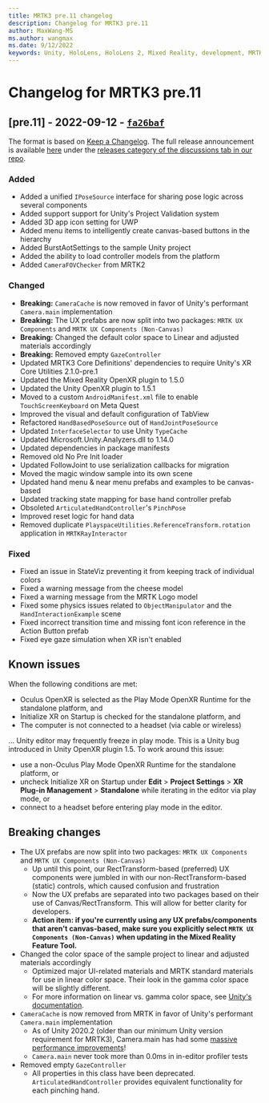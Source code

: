 ```yaml
---
title: MRTK3 pre.11 changelog
description: Changelog for MRTK3 pre.11
author: MaxWang-MS
ms.author: wangmax
ms.date: 9/12/2022
keywords: Unity, HoloLens, HoloLens 2, Mixed Reality, development, MRTK, MRTK3, MRTK3 preview, MRTK3 public preview, changelog, MRTK3 changelog
---
```


# Changelog for MRTK3 pre.11

## [pre.11] - 2022-09-12 - [`fa26baf`](https://github.com/MixedRealityToolkit/MixedRealityToolkit-Unity/commit/fa26baf)

The format is based on [Keep a Changelog](https://keepachangelog.com/en/1.0.0/). The full release announcement is available [here](https://github.com/microsoft/MixedRealityToolkit-Unity/discussions/11002) under the [releases category of the discussions tab in our repo](https://github.com/microsoft/MixedRealityToolkit-Unity/discussions/categories/releases).

### Added

- Added a unified `IPoseSource` interface for sharing pose logic across several components
- Added support support for Unity's Project Validation system
- Added 3D app icon setting for UWP
- Added menu items to intelligently create canvas-based buttons in the hierarchy
- Added BurstAotSettings to the sample Unity project
- Added the ability to load controller models from the platform
- Added `CameraFOVChecker` from MRTK2

### Changed

- **Breaking:** `CameraCache` is now removed in favor of Unity's performant `Camera.main` implementation
- **Breaking:** The UX prefabs are now split into two packages: `MRTK UX Components` and `MRTK UX Components (Non-Canvas)`
- **Breaking:** Changed the default color space to Linear and adjusted materials accordingly
- **Breaking:** Removed empty `GazeController`
- Updated MRTK3 Core Definitions' dependencies to require Unity's XR Core Utilities 2.1.0-pre.1
- Updated the Mixed Reality OpenXR plugin to 1.5.0
- Updated the Unity OpenXR plugin to 1.5.1
- Moved to a custom `AndroidManifest.xml` file to enable `TouchScreenKeyboard` on Meta Quest
- Improved the visual and default configuration of TabView
- Refactored `HandBasedPoseSource` out of `HandJointPoseSource`
- Updated `InterfaceSelector` to use Unity `TypeCache`
- Updated Microsoft.Unity.Analyzers.dll to 1.14.0
- Updated dependencies in package manifests
- Removed old No Pre Init loader
- Updated FollowJoint to use serialization callbacks for migration
- Moved the magic window sample into its own scene
- Updated hand menu & near menu prefabs and examples to be canvas-based
- Updated tracking state mapping for base hand controller prefab
- Obsoleted `ArticulatedHandController`'s `PinchPose`
- Improved reset logic for hand data
- Removed duplicate `PlayspaceUtilities.ReferenceTransform.rotation` application in `MRTKRayInteractor`

### Fixed

- Fixed an issue in StateViz preventing it from keeping track of individual colors
- Fixed a warning message from the cheese model
- Fixed a warning message from the MRTK Logo model
- Fixed some physics issues related to `ObjectManipulator` and the `HandInteractionExample` scene
- Fixed incorrect transition time and missing font icon reference in the Action Button prefab
- Fixed eye gaze simulation when XR isn't enabled

## Known issues

When the following conditions are met:

- Oculus OpenXR is selected as the Play Mode OpenXR Runtime for the standalone platform, and
- Initialize XR on Startup is checked for the standalone platform, and
- The computer is not connected to a headset (via cable or wireless)

... Unity editor may frequently freeze in play mode. This is a Unity bug introduced in Unity OpenXR plugin 1.5.
To work around this issue:

- use a non-Oculus Play Mode OpenXR Runtime for the standalone platform, or
- uncheck Initialize XR on Startup under **Edit** > **Project Settings** > **XR Plug-in Management** > **Standalone** while iterating in the editor via play mode, or
- connect to a headset before entering play mode in the editor.

## Breaking changes

- The UX prefabs are now split into two packages: `MRTK UX Components` and `MRTK UX Components (Non-Canvas)`
  - Up until this point, our RectTransform-based (preferred) UX components were jumbled in with our non-RectTransform-based (static) controls, which caused confusion and frustration
  - Now the UX prefabs are separated into two packages based on their use of Canvas/RectTransform. This will allow for better clarity for developers.
  - **Action item: if you're currently using any UX prefabs/components that aren't canvas-based, make sure you explicitly select `MRTK UX Components (Non-Canvas)` when updating in the Mixed Reality Feature Tool.**
- Changed the color space of the sample project to linear and adjusted materials accordingly
  - Optimized major UI-related materials and MRTK standard materials for use in linear color space. Their look in the gamma color space will be slightly different.
  - For more information on linear vs. gamma color space, see [Unity's documentation](https://docs.unity3d.com/Manual/LinearRendering-LinearOrGammaWorkflow.html).
- `CameraCache` is now removed from MRTK in favor of Unity's performant `Camera.main` implementation
  - As of Unity 2020.2 (older than our minimum Unity version requirement for MRTK3), Camera.main has had some [massive performance improvements](https://blog.unity.com/technology/new-performance-improvements-in-unity-2020-2)!
  - `Camera.main` never took more than 0.0ms in in-editor profiler tests
- Removed empty `GazeController`
  - All properties in this class have been deprecated. `ArticulatedHandController` provides equivalent functionality for each pinching hand.
